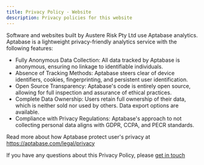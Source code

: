 ```yaml
---
title: Privacy Policy - Website
description: Privacy policies for this website
---
```

Software and websites built by Austere Risk Pty Ltd use Aptabase analytics. Aptabase is a lightweight privacy-friendly analytics service with the following features:

- Fully Anonymous Data Collection: All data tracked by Aptabase is anonymous, ensuring no linkage to identifiable individuals.
- Absence of Tracking Methods: Aptabase steers clear of device identifiers, cookies, fingerprinting, and persistent user identification.
- Open Source Transparency: Aptabase's code is entirely open source, allowing for full inspection and assurance of ethical practices.
- Complete Data Ownership: Users retain full ownership of their data, which is neither sold nor used by others. Data export options are available.
- Compliance with Privacy Regulations: Aptabase's approach to not collecting personal data aligns with GDPR, CCPA, and PECR standards.

Read more about how Aptabase protect user's privacy at https://aptabase.com/legal/privacy

If you have any questions about this Privacy Policy, please [get in touch](https://austererisk.com/contact)
